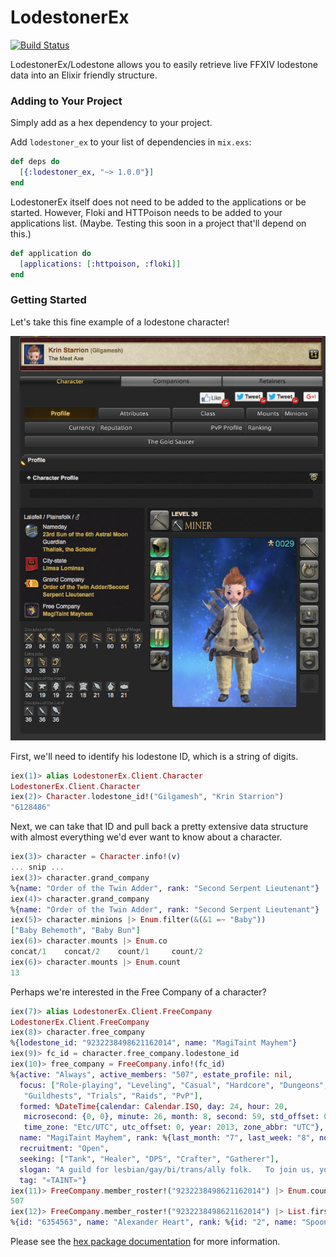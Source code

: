 # LodestonerEx

[![Build Status](https://travis-ci.org/dkolb/lodestoner_ex.svg?branch=master)](https://travis-ci.org/dkolb/lodestoner_ex)

LodestonerEx/Lodestone allows you to easily retrieve live FFXIV lodestone data into an Elixir friendly structure.

### Adding to Your Project
Simply add as a hex dependency to your project.

Add `lodestoner_ex` to your list of dependencies in `mix.exs`:

```elixir        
def deps do        
  [{:lodestoner_ex, "~> 1.0.0"}]        
end        
```

LodestonerEx itself does not need to be added to the applications or be started. However, Floki and HTTPoison needs to be added to your applications list.  (Maybe.  Testing this soon in a project that'll depend on this.)

 ```elixir        
 def application do        
   [applications: [:httpoison, :floki]]        
 end        
 ```


### Getting Started

Let's take this fine example of a lodestone character!

!["Image of Final Fantasy 14 character on the Lodestone site.](https://github.com/dkolb/lodestoner_ex/raw/md-assets/lodestone_browser.png)

First, we'll need to identify his lodestone ID, which is a string of digits.

```elixir
iex(1)> alias LodestonerEx.Client.Character
LodestonerEx.Client.Character
iex(2)> Character.lodestone_id!("Gilgamesh", "Krin Starrion")
"6128486"
```

Next, we can take that ID and pull back a pretty extensive data structure with almost everything we'd ever want to know about a character.

```elixir
iex(3)> character = Character.info!(v)
... snip ...
iex(3)> character.grand_company
%{name: "Order of the Twin Adder", rank: "Second Serpent Lieutenant"}
iex(4)> character.grand_company
%{name: "Order of the Twin Adder", rank: "Second Serpent Lieutenant"}
iex(5)> character.minions |> Enum.filter(&(&1 =~ "Baby"))
["Baby Behemoth", "Baby Bun"]
iex(6)> character.mounts |> Enum.co
concat/1    concat/2    count/1     count/2
iex(6)> character.mounts |> Enum.count
13
```

Perhaps we're interested in the Free Company of a character?

```elixir
iex(7)> alias LodestonerEx.Client.FreeCompany
LodestonerEx.Client.FreeCompany
iex(8)> character.free_company
%{lodestone_id: "9232238498621162014", name: "MagiTaint Mayhem"}
iex(9)> fc_id = character.free_company.lodestone_id
iex(10)> free_company = FreeCompany.info!(fc_id)
%{active: "Always", active_members: "507", estate_profile: nil,
  focus: ["Role-playing", "Leveling", "Casual", "Hardcore", "Dungeons",
   "Guildhests", "Trials", "Raids", "PvP"],
  formed: %DateTime{calendar: Calendar.ISO, day: 24, hour: 20,
   microsecond: {0, 0}, minute: 26, month: 8, second: 59, std_offset: 0,
   time_zone: "Etc/UTC", utc_offset: 0, year: 2013, zone_abbr: "UTC"},
  name: "MagiTaint Mayhem", rank: %{last_month: "7", last_week: "8", now: "8"},
  recruitment: "Open",
  seeking: ["Tank", "Healer", "DPS", "Crafter", "Gatherer"],
  slogan: "A guild for lesbian/gay/bi/trans/ally folk.   To join us, you *MUST* apply at rtgc.enjin.com/ffxiv and request membership.   This app is ONLY a waitlist.",
  tag: "«TAINT»"}
iex(11)> FreeCompany.member_roster!("9232238498621162014") |> Enum.count
507
iex(12)> FreeCompany.member_roster!("9232238498621162014") |> List.first
%{id: "6354563", name: "Alexander Heart", rank: %{id: "2", name: "Spoony Bard"}}
```

Please see the [hex package documentation](https://hexdocs.pm/lodestoner_ex/) for more information.
